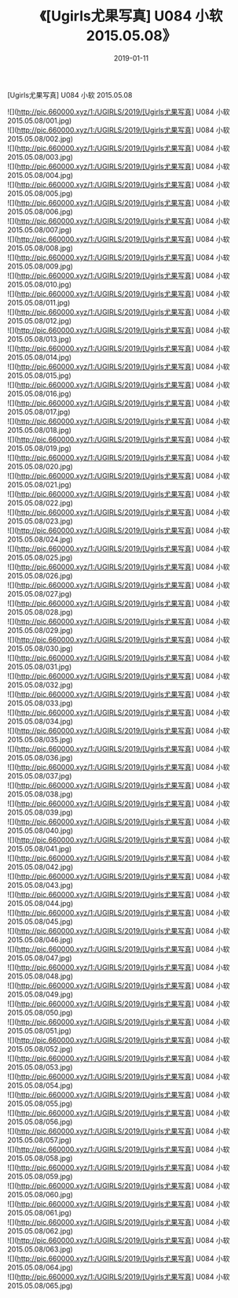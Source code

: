 ﻿---
layout: post
title:  《[Ugirls尤果写真] U084 小软 2015.05.08》
date:   2019-01-11
img: http://pic.660000.xyz/1:/UGIRLS/2019/[Ugirls尤果写真] U084 小软 2015.05.08/000.jpg
categories: [美女, 清纯, 唯美]
---

[Ugirls尤果写真] U084 小软 2015.05.08

 ![](http://pic.660000.xyz/1:/UGIRLS/2019/[Ugirls尤果写真] U084 小软 2015.05.08/001.jpg) <br>![](http://pic.660000.xyz/1:/UGIRLS/2019/[Ugirls尤果写真] U084 小软 2015.05.08/002.jpg) <br>![](http://pic.660000.xyz/1:/UGIRLS/2019/[Ugirls尤果写真] U084 小软 2015.05.08/003.jpg) <br>![](http://pic.660000.xyz/1:/UGIRLS/2019/[Ugirls尤果写真] U084 小软 2015.05.08/004.jpg) <br>![](http://pic.660000.xyz/1:/UGIRLS/2019/[Ugirls尤果写真] U084 小软 2015.05.08/005.jpg) <br>![](http://pic.660000.xyz/1:/UGIRLS/2019/[Ugirls尤果写真] U084 小软 2015.05.08/006.jpg) <br>![](http://pic.660000.xyz/1:/UGIRLS/2019/[Ugirls尤果写真] U084 小软 2015.05.08/007.jpg) <br>![](http://pic.660000.xyz/1:/UGIRLS/2019/[Ugirls尤果写真] U084 小软 2015.05.08/008.jpg) <br>![](http://pic.660000.xyz/1:/UGIRLS/2019/[Ugirls尤果写真] U084 小软 2015.05.08/009.jpg) <br>![](http://pic.660000.xyz/1:/UGIRLS/2019/[Ugirls尤果写真] U084 小软 2015.05.08/010.jpg) <br>![](http://pic.660000.xyz/1:/UGIRLS/2019/[Ugirls尤果写真] U084 小软 2015.05.08/011.jpg) <br>![](http://pic.660000.xyz/1:/UGIRLS/2019/[Ugirls尤果写真] U084 小软 2015.05.08/012.jpg) <br>![](http://pic.660000.xyz/1:/UGIRLS/2019/[Ugirls尤果写真] U084 小软 2015.05.08/013.jpg) <br>![](http://pic.660000.xyz/1:/UGIRLS/2019/[Ugirls尤果写真] U084 小软 2015.05.08/014.jpg) <br>![](http://pic.660000.xyz/1:/UGIRLS/2019/[Ugirls尤果写真] U084 小软 2015.05.08/015.jpg) <br>![](http://pic.660000.xyz/1:/UGIRLS/2019/[Ugirls尤果写真] U084 小软 2015.05.08/016.jpg) <br>![](http://pic.660000.xyz/1:/UGIRLS/2019/[Ugirls尤果写真] U084 小软 2015.05.08/017.jpg) <br>![](http://pic.660000.xyz/1:/UGIRLS/2019/[Ugirls尤果写真] U084 小软 2015.05.08/018.jpg) <br>![](http://pic.660000.xyz/1:/UGIRLS/2019/[Ugirls尤果写真] U084 小软 2015.05.08/019.jpg) <br>![](http://pic.660000.xyz/1:/UGIRLS/2019/[Ugirls尤果写真] U084 小软 2015.05.08/020.jpg) <br>![](http://pic.660000.xyz/1:/UGIRLS/2019/[Ugirls尤果写真] U084 小软 2015.05.08/021.jpg) <br>![](http://pic.660000.xyz/1:/UGIRLS/2019/[Ugirls尤果写真] U084 小软 2015.05.08/022.jpg) <br>![](http://pic.660000.xyz/1:/UGIRLS/2019/[Ugirls尤果写真] U084 小软 2015.05.08/023.jpg) <br>![](http://pic.660000.xyz/1:/UGIRLS/2019/[Ugirls尤果写真] U084 小软 2015.05.08/024.jpg) <br>![](http://pic.660000.xyz/1:/UGIRLS/2019/[Ugirls尤果写真] U084 小软 2015.05.08/025.jpg) <br>![](http://pic.660000.xyz/1:/UGIRLS/2019/[Ugirls尤果写真] U084 小软 2015.05.08/026.jpg) <br>![](http://pic.660000.xyz/1:/UGIRLS/2019/[Ugirls尤果写真] U084 小软 2015.05.08/027.jpg) <br>![](http://pic.660000.xyz/1:/UGIRLS/2019/[Ugirls尤果写真] U084 小软 2015.05.08/028.jpg) <br>![](http://pic.660000.xyz/1:/UGIRLS/2019/[Ugirls尤果写真] U084 小软 2015.05.08/029.jpg) <br>![](http://pic.660000.xyz/1:/UGIRLS/2019/[Ugirls尤果写真] U084 小软 2015.05.08/030.jpg) <br>![](http://pic.660000.xyz/1:/UGIRLS/2019/[Ugirls尤果写真] U084 小软 2015.05.08/031.jpg) <br>![](http://pic.660000.xyz/1:/UGIRLS/2019/[Ugirls尤果写真] U084 小软 2015.05.08/032.jpg) <br>![](http://pic.660000.xyz/1:/UGIRLS/2019/[Ugirls尤果写真] U084 小软 2015.05.08/033.jpg) <br>![](http://pic.660000.xyz/1:/UGIRLS/2019/[Ugirls尤果写真] U084 小软 2015.05.08/034.jpg) <br>![](http://pic.660000.xyz/1:/UGIRLS/2019/[Ugirls尤果写真] U084 小软 2015.05.08/035.jpg) <br>![](http://pic.660000.xyz/1:/UGIRLS/2019/[Ugirls尤果写真] U084 小软 2015.05.08/036.jpg) <br>![](http://pic.660000.xyz/1:/UGIRLS/2019/[Ugirls尤果写真] U084 小软 2015.05.08/037.jpg) <br>![](http://pic.660000.xyz/1:/UGIRLS/2019/[Ugirls尤果写真] U084 小软 2015.05.08/038.jpg) <br>![](http://pic.660000.xyz/1:/UGIRLS/2019/[Ugirls尤果写真] U084 小软 2015.05.08/039.jpg) <br>![](http://pic.660000.xyz/1:/UGIRLS/2019/[Ugirls尤果写真] U084 小软 2015.05.08/040.jpg) <br>![](http://pic.660000.xyz/1:/UGIRLS/2019/[Ugirls尤果写真] U084 小软 2015.05.08/041.jpg) <br>![](http://pic.660000.xyz/1:/UGIRLS/2019/[Ugirls尤果写真] U084 小软 2015.05.08/042.jpg) <br>![](http://pic.660000.xyz/1:/UGIRLS/2019/[Ugirls尤果写真] U084 小软 2015.05.08/043.jpg) <br>![](http://pic.660000.xyz/1:/UGIRLS/2019/[Ugirls尤果写真] U084 小软 2015.05.08/044.jpg) <br>![](http://pic.660000.xyz/1:/UGIRLS/2019/[Ugirls尤果写真] U084 小软 2015.05.08/045.jpg) <br>![](http://pic.660000.xyz/1:/UGIRLS/2019/[Ugirls尤果写真] U084 小软 2015.05.08/046.jpg) <br>![](http://pic.660000.xyz/1:/UGIRLS/2019/[Ugirls尤果写真] U084 小软 2015.05.08/047.jpg) <br>![](http://pic.660000.xyz/1:/UGIRLS/2019/[Ugirls尤果写真] U084 小软 2015.05.08/048.jpg) <br>![](http://pic.660000.xyz/1:/UGIRLS/2019/[Ugirls尤果写真] U084 小软 2015.05.08/049.jpg) <br>![](http://pic.660000.xyz/1:/UGIRLS/2019/[Ugirls尤果写真] U084 小软 2015.05.08/050.jpg) <br>![](http://pic.660000.xyz/1:/UGIRLS/2019/[Ugirls尤果写真] U084 小软 2015.05.08/051.jpg) <br>![](http://pic.660000.xyz/1:/UGIRLS/2019/[Ugirls尤果写真] U084 小软 2015.05.08/052.jpg) <br>![](http://pic.660000.xyz/1:/UGIRLS/2019/[Ugirls尤果写真] U084 小软 2015.05.08/053.jpg) <br>![](http://pic.660000.xyz/1:/UGIRLS/2019/[Ugirls尤果写真] U084 小软 2015.05.08/054.jpg) <br>![](http://pic.660000.xyz/1:/UGIRLS/2019/[Ugirls尤果写真] U084 小软 2015.05.08/055.jpg) <br>![](http://pic.660000.xyz/1:/UGIRLS/2019/[Ugirls尤果写真] U084 小软 2015.05.08/056.jpg) <br>![](http://pic.660000.xyz/1:/UGIRLS/2019/[Ugirls尤果写真] U084 小软 2015.05.08/057.jpg) <br>![](http://pic.660000.xyz/1:/UGIRLS/2019/[Ugirls尤果写真] U084 小软 2015.05.08/058.jpg) <br>![](http://pic.660000.xyz/1:/UGIRLS/2019/[Ugirls尤果写真] U084 小软 2015.05.08/059.jpg) <br>![](http://pic.660000.xyz/1:/UGIRLS/2019/[Ugirls尤果写真] U084 小软 2015.05.08/060.jpg) <br>![](http://pic.660000.xyz/1:/UGIRLS/2019/[Ugirls尤果写真] U084 小软 2015.05.08/061.jpg) <br>![](http://pic.660000.xyz/1:/UGIRLS/2019/[Ugirls尤果写真] U084 小软 2015.05.08/062.jpg) <br>![](http://pic.660000.xyz/1:/UGIRLS/2019/[Ugirls尤果写真] U084 小软 2015.05.08/063.jpg) <br>![](http://pic.660000.xyz/1:/UGIRLS/2019/[Ugirls尤果写真] U084 小软 2015.05.08/064.jpg) <br>![](http://pic.660000.xyz/1:/UGIRLS/2019/[Ugirls尤果写真] U084 小软 2015.05.08/065.jpg) <br>